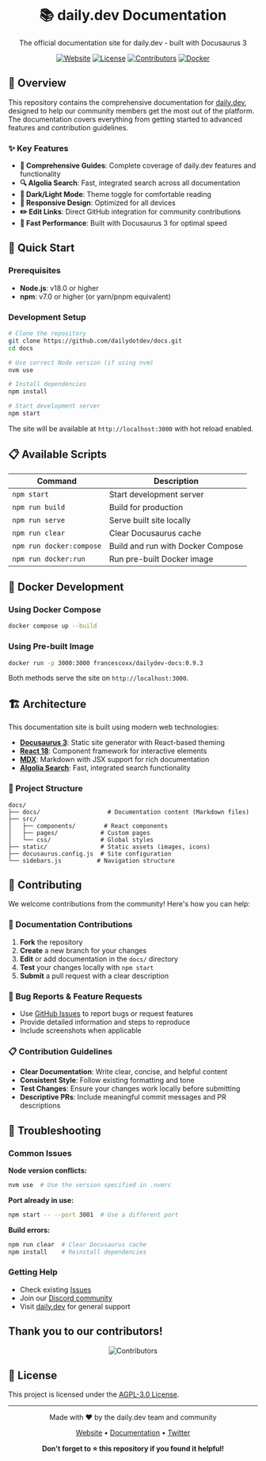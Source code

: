 <div align="center">
  <h1>📚 daily.dev Documentation</h1>
  <p>The official documentation site for daily.dev - built with Docusaurus 3</p>
  
  [![Website](https://img.shields.io/website?url=https%3A%2F%2Fdocs.daily.dev&label=docs.daily.dev)](https://docs.daily.dev)
  [![License](https://img.shields.io/badge/license-AGPL--3.0-blue.svg)](https://github.com/dailydotdev/daily/blob/master/LICENSE)
  [![Contributors](https://img.shields.io/github/contributors/dailydotdev/docs)](https://github.com/dailydotdev/docs/graphs/contributors)
  [![Docker](https://img.shields.io/docker/v/francescoxx/dailydev-docs?label=docker)](https://hub.docker.com/r/francescoxx/dailydev-docs)
</div>

## 🎯 Overview

This repository contains the comprehensive documentation for [daily.dev](https://daily.dev), designed to help our community members get the most out of the platform. The documentation covers everything from getting started to advanced features and contribution guidelines.

### ✨ Key Features

- **📖 Comprehensive Guides**: Complete coverage of daily.dev features and functionality
- **🔍 Algolia Search**: Fast, integrated search across all documentation
- **🌙 Dark/Light Mode**: Theme toggle for comfortable reading
- **📱 Responsive Design**: Optimized for all devices
- **✏️ Edit Links**: Direct GitHub integration for community contributions
- **🚀 Fast Performance**: Built with Docusaurus 3 for optimal speed

## 🚀 Quick Start

### Prerequisites

- **Node.js**: v18.0 or higher
- **npm**: v7.0 or higher (or yarn/pnpm equivalent)

### Development Setup

```bash
# Clone the repository
git clone https://github.com/dailydotdev/docs.git
cd docs

# Use correct Node version (if using nvm)
nvm use

# Install dependencies
npm install

# Start development server
npm start
```

The site will be available at `http://localhost:3000` with hot reload enabled.

## 📋 Available Scripts

| Command | Description |
|---------|-------------|
| `npm start` | Start development server |
| `npm run build` | Build for production |
| `npm run serve` | Serve built site locally |
| `npm run clear` | Clear Docusaurus cache |
| `npm run docker:compose` | Build and run with Docker Compose |
| `npm run docker:run` | Run pre-built Docker image |

## 🐳 Docker Development

### Using Docker Compose
```bash
docker compose up --build
```

### Using Pre-built Image
```bash
docker run -p 3000:3000 francescoxx/dailydev-docs:0.9.3
```

Both methods serve the site on `http://localhost:3000`.

## 🏗️ Architecture

This documentation site is built using modern web technologies:

- **[Docusaurus 3](https://docusaurus.io/)**: Static site generator with React-based theming
- **[React 18](https://reactjs.org/)**: Component framework for interactive elements
- **[MDX](https://mdxjs.com/)**: Markdown with JSX support for rich documentation
- **[Algolia Search](https://www.algolia.com/)**: Fast, integrated search functionality

### 📁 Project Structure

```
docs/
├── docs/                   # Documentation content (Markdown files)
├── src/
│   ├── components/        # React components
│   ├── pages/            # Custom pages
│   └── css/              # Global styles
├── static/               # Static assets (images, icons)
├── docusaurus.config.js  # Site configuration
└── sidebars.js          # Navigation structure
```

## 🤝 Contributing

We welcome contributions from the community! Here's how you can help:

### 📝 Documentation Contributions

1. **Fork** the repository
2. **Create** a new branch for your changes
3. **Edit** or add documentation in the `docs/` directory
4. **Test** your changes locally with `npm start`
5. **Submit** a pull request with a clear description

### 🐛 Bug Reports & Feature Requests

- Use [GitHub Issues](https://github.com/dailydotdev/docs/issues) to report bugs or request features
- Provide detailed information and steps to reproduce
- Include screenshots when applicable

### 📋 Contribution Guidelines

- **Clear Documentation**: Write clear, concise, and helpful content
- **Consistent Style**: Follow existing formatting and tone
- **Test Changes**: Ensure your changes work locally before submitting
- **Descriptive PRs**: Include meaningful commit messages and PR descriptions

## 🔧 Troubleshooting

### Common Issues

**Node version conflicts:**
```bash
nvm use  # Use the version specified in .nvmrc
```

**Port already in use:**
```bash
npm start -- --port 3001  # Use a different port
```

**Build errors:**
```bash
npm run clear  # Clear Docusaurus cache
npm install    # Reinstall dependencies
```

### Getting Help

- Check existing [Issues](https://github.com/dailydotdev/docs/issues)
- Join our [Discord community](https://discord.gg/daily-dev)
- Visit [daily.dev](https://daily.dev) for general support

## Thank you to our contributors!

<div align="center">
  <img src="https://contrib.rocks/image?repo=dailydotdev/docs" alt="Contributors" />
</div>

## 📄 License

This project is licensed under the [AGPL-3.0 License](https://github.com/dailydotdev/daily/blob/master/LICENSE).

---

<div align="center">
  <p>Made with ❤️ by the daily.dev team and community</p>
  <p>
    <a href="https://daily.dev">Website</a> • 
    <a href="https://docs.daily.dev">Documentation</a> • 
    <a href="https://twitter.com/dailydotdev">Twitter</a>
  </p>
  
  **Don't forget to ⭐ this repository if you found it helpful!**
</div>
